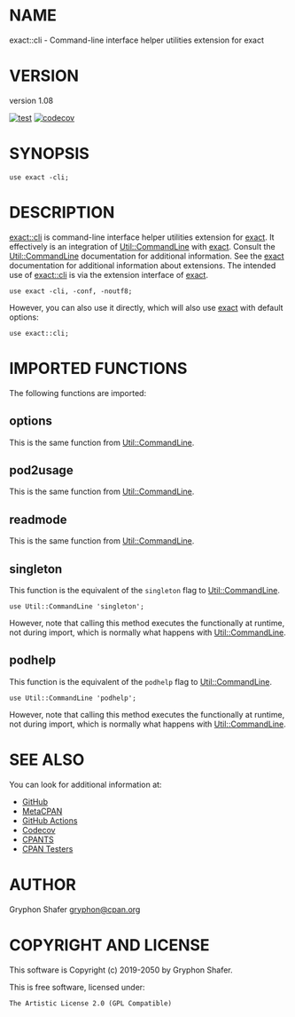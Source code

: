# NAME

exact::cli - Command-line interface helper utilities extension for exact

# VERSION

version 1.08

[![test](https://github.com/gryphonshafer/exact-cli/workflows/test/badge.svg)](https://github.com/gryphonshafer/exact-cli/actions?query=workflow%3Atest)
[![codecov](https://codecov.io/gh/gryphonshafer/exact-cli/graph/badge.svg)](https://codecov.io/gh/gryphonshafer/exact-cli)

# SYNOPSIS

    use exact -cli;

# DESCRIPTION

[exact::cli](https://metacpan.org/pod/exact%3A%3Acli) is command-line interface helper utilities extension for [exact](https://metacpan.org/pod/exact).
It effectively is an integration of [Util::CommandLine](https://metacpan.org/pod/Util%3A%3ACommandLine) with [exact](https://metacpan.org/pod/exact).
Consult the [Util::CommandLine](https://metacpan.org/pod/Util%3A%3ACommandLine) documentation for additional information.
See the [exact](https://metacpan.org/pod/exact) documentation for additional information about
extensions. The intended use of [exact::cli](https://metacpan.org/pod/exact%3A%3Acli) is via the extension interface
of [exact](https://metacpan.org/pod/exact).

    use exact -cli, -conf, -noutf8;

However, you can also use it directly, which will also use [exact](https://metacpan.org/pod/exact) with
default options:

    use exact::cli;

# IMPORTED FUNCTIONS

The following functions are imported:

## options

This is the same function from [Util::CommandLine](https://metacpan.org/pod/Util%3A%3ACommandLine).

## pod2usage

This is the same function from [Util::CommandLine](https://metacpan.org/pod/Util%3A%3ACommandLine).

## readmode

This is the same function from [Util::CommandLine](https://metacpan.org/pod/Util%3A%3ACommandLine).

## singleton

This function is the equivalent of the `singleton` flag to [Util::CommandLine](https://metacpan.org/pod/Util%3A%3ACommandLine).

    use Util::CommandLine 'singleton';

However, note that calling this method executes the functionally at runtime, not
during import, which is normally what happens with [Util::CommandLine](https://metacpan.org/pod/Util%3A%3ACommandLine).

## podhelp

This function is the equivalent of the `podhelp` flag to [Util::CommandLine](https://metacpan.org/pod/Util%3A%3ACommandLine).

    use Util::CommandLine 'podhelp';

However, note that calling this method executes the functionally at runtime, not
during import, which is normally what happens with [Util::CommandLine](https://metacpan.org/pod/Util%3A%3ACommandLine).

# SEE ALSO

You can look for additional information at:

- [GitHub](https://github.com/gryphonshafer/exact-cli)
- [MetaCPAN](https://metacpan.org/pod/exact::cli)
- [GitHub Actions](https://github.com/gryphonshafer/exact-cli/actions)
- [Codecov](https://codecov.io/gh/gryphonshafer/exact-cli)
- [CPANTS](http://cpants.cpanauthors.org/dist/exact-cli)
- [CPAN Testers](http://www.cpantesters.org/distro/D/exact-cli.html)

# AUTHOR

Gryphon Shafer <gryphon@cpan.org>

# COPYRIGHT AND LICENSE

This software is Copyright (c) 2019-2050 by Gryphon Shafer.

This is free software, licensed under:

    The Artistic License 2.0 (GPL Compatible)
